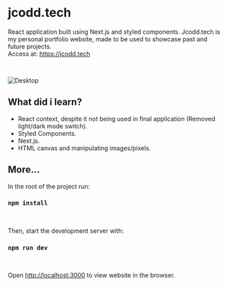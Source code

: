 # jcodd.tech

React application built using Next.js and styled components. Jcodd.tech is my personal portfolio website, made
to be used to showcase past and future projects. <br/>
Access at: <https://jcodd.tech>

<br/>


![Desktop](https://user-images.githubusercontent.com/65715894/94067438-c43ea780-fde5-11ea-9a97-ad9087fd637e.gif)

## What did i learn?

- React context, despite it not being used in final application (Removed light/dark mode switch).
- Styled Components.
- Next.js.
- HTML canvas and manipulating images/pixels.

## More...

In the root of the project run:

### `npm install`

<br/>

Then, start the development server with:

### `npm run dev`

<br/>

Open [http://localhost:3000](http://localhost:3000) to view website in the browser.
